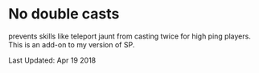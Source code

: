 # No double casts

prevents skills like teleport jaunt from casting twice for high ping players. This is an add-on to my version of SP.

Last Updated: Apr 19 2018